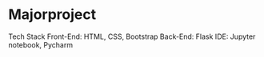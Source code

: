 # Majorproject

Tech Stack
Front-End: HTML, CSS, Bootstrap
Back-End: Flask
IDE: Jupyter notebook, Pycharm
